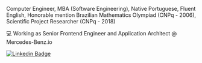 Computer Engineer, MBA (Software Engineering), Native Portuguese, Fluent English, Honorable mention Brazilian Mathematics Olympiad (CNPq - 2006), Scientific Project Researcher (CNPq - 2018)

💻 Working as Senior Frontend Engineer and Application Architect @ Mercedes-Benz.io

[![Linkedin Badge](https://img.shields.io/badge/-Raphael%20Marques-6633cc?style=flat-square&logo=Linkedin&logoColor=white&link=https://www.linkedin.com/in/raphael-marques-977411119/)](https://www.linkedin.com/in/raphaelmarques77/) 
